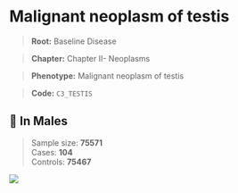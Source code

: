 # Malignant neoplasm of testis

> **Root:** Baseline Disease  

> **Chapter:** Chapter II- Neoplasms  

> **Phenotype:** Malignant neoplasm of testis  

> **Code:** `C3_TESTIS`

## 👨 In Males  
> Sample size: **75571**  
> Cases: **104**  
> Controls: **75467**
<img src="/Disease/Figures/ALL/Baseline/C3_TESTIS.png"/>
<CsvTable src="/Disease_Data/ALL/Baseline/LG_C3_TESTIS.csv" label="🔍 View full results" />
